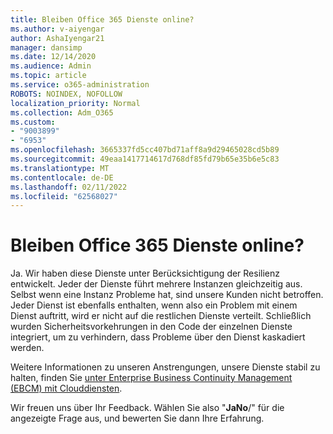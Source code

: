 ```yaml
---
title: Bleiben Office 365 Dienste online?
ms.author: v-aiyengar
author: AshaIyengar21
manager: dansimp
ms.date: 12/14/2020
ms.audience: Admin
ms.topic: article
ms.service: o365-administration
ROBOTS: NOINDEX, NOFOLLOW
localization_priority: Normal
ms.collection: Adm_O365
ms.custom:
- "9003899"
- "6953"
ms.openlocfilehash: 3665337fd5cc407bd71aff8a9d29465028cd5b89
ms.sourcegitcommit: 49eaa1417714617d768df85fd79b65e35b6e5c83
ms.translationtype: MT
ms.contentlocale: de-DE
ms.lasthandoff: 02/11/2022
ms.locfileid: "62568027"
---
```

# <a name="will-office-365-services-stay-online"></a>Bleiben Office 365 Dienste online?

Ja. Wir haben diese Dienste unter Berücksichtigung der Resilienz entwickelt. Jeder der Dienste führt mehrere Instanzen gleichzeitig aus. Selbst wenn eine Instanz Probleme hat, sind unsere Kunden nicht betroffen. Jeder Dienst ist ebenfalls enthalten, wenn also ein Problem mit einem Dienst auftritt, wird er nicht auf die restlichen Dienste verteilt. Schließlich wurden Sicherheitsvorkehrungen in den Code der einzelnen Dienste integriert, um zu verhindern, dass Probleme über den Dienst kaskadiert werden.

Weitere Informationen zu unseren Anstrengungen, unsere Dienste stabil zu halten, finden Sie [unter Enterprise Business Continuity Management (EBCM) mit Clouddiensten](https://go.microsoft.com/fwlink/?linkid=2124377).

Wir freuen uns über Ihr Feedback. Wählen Sie also "**JaNo**/" für die angezeigte Frage aus, und bewerten Sie dann Ihre Erfahrung.